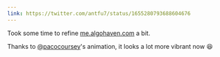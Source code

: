 ```yaml
---
link: https://twitter.com/antfu7/status/1655280793688604676
---
```


Took some time to refine [me.algohaven.com](/) a bit.

Thanks to [@pacocoursey](https://twitter.com/pacocoursey)'s animation, it looks a lot more vibrant now 😆
